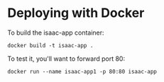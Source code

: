 # Deploying with Docker

To build the isaac-app container:

```
docker build -t isaac-app .
```

To test it, you'll want to forward port 80:

```
docker run --name isaac-app1 -p 80:80 isaac-app
```
